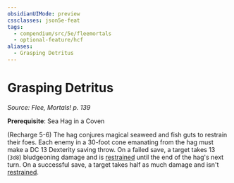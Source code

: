 ```yaml
---
obsidianUIMode: preview
cssclasses: json5e-feat
tags:
  - compendium/src/5e/fleemortals
  - optional-feature/hcf
aliases:
  - Grasping Detritus
---
```

# Grasping Detritus
*Source: Flee, Mortals! p. 139*  

**Prerequisite**: Sea Hag in a Coven

(Recharge 5-6) The hag conjures magical seaweed and fish guts to restrain their foes. Each enemy in a 30-foot cone emanating from the hag must make a DC 13 Dexterity saving throw. On a failed save, a target takes 13 (`3d8`) bludgeoning damage and is [restrained](2-Mechanics/CLI/rules/conditions.md#restrained) until the end of the hag's next turn. On a successful save, a target takes half as much damage and isn't [restrained](2-Mechanics/CLI/rules/conditions.md#restrained).